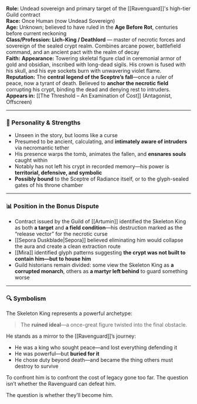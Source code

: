 
**Role:** Undead sovereign and primary target of the [[Ravenguard]]'s high-tier Guild contract  
**Race:** Once Human (now Undead Sovereign)  
**Age:** Unknown; believed to have ruled in the **Age Before Rot**, centuries before current reckoning  
**Class/Profession:** **Lich-King / Deathlord** — master of necrotic forces and sovereign of the sealed crypt realm. Combines arcane power, battlefield command, and an ancient pact with the realm of decay  
**Faith:** 
**Appearance:** Towering skeletal figure clad in ceremonial armor of gold and obsidian, inscribed with long-dead sigils. His crown is fused with his skull, and his eye sockets burn with unwavering violet flame.  
**Reputation:** The **central legend of the Sceptre’s fall**—once a ruler of peace, now a tyrant of death. Believed to **anchor the necrotic field** corrupting his crypt, binding the dead and denying rest to intruders.  
**Appears in:** [[The Threshold – An Examination of Cost]] (Antagonist, Offscreen)

---

### 🧠 Personality & Strengths

- Unseen in the story, but looms like a curse
- Presumed to be ancient, calculating, and **intimately aware of intruders** via necromantic tether
- His presence warps the tomb, animates the fallen, and **ensnares souls** caught within
- Notably has not left his crypt in recorded memory—his power is **territorial, defensive, and symbolic**
- **Possibly bound** to the Sceptre of Radiance itself, or to the glyph-sealed gates of his throne chamber

---

### 📊 Position in the Bonus Dispute

- Contract issued by the Guild of [[Artumin]] identified the Skeleton King as both **a target** and **a field condition**—his destruction marked as the “release vector” for the necrotic curse
- [[Sepora Duskblade|Sepora]] believed eliminating him would collapse the aura and create a clean extraction route
- [[Mira]] identified glyph patterns suggesting **the crypt was not built to contain him—but to house him**
- Guild historians remain divided: some view the Skeleton King as **a corrupted monarch**, others as **a martyr left behind** to guard something worse
    

---

### 🔍 Symbolism

The Skeleton King represents a powerful archetype:

> The **ruined ideal**—a once-great figure twisted into the final obstacle.

He stands as a mirror to the [[Ravenguard]]’s journey:

- He was a king who sought peace—and lost everything defending it
- He was powerful—but **buried for it**
- He chose duty beyond death—and became the thing others must destroy to survive

To confront him is to confront the cost of legacy gone too far. The question isn’t whether the Ravenguard can defeat him.

The question is whether they’ll become him.